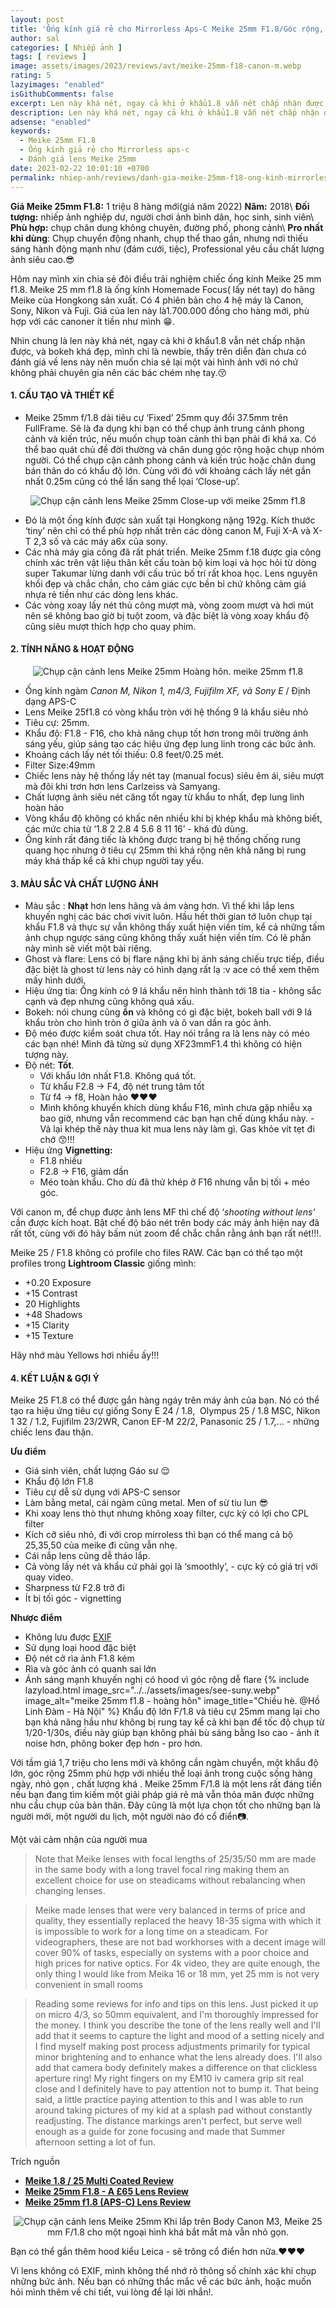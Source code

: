```yaml
---
layout: post
title: 'Ống kính giá rẻ cho Mirrorless Aps-C Meike 25mm F1.8/Góc rộng, khẩu độ lớn, nhỏ, nhẹ.'
author: sal
categories: [ Nhiếp ảnh ]
tags: [ reviews ]
image: assets/images/2023/reviews/avt/meike-25mm-f18-canon-m.webp
rating: 5
lazyimages: "enabled"
isGithubComments: false
excerpt: Len này khá nét, ngay cả khi ở khẩu1.8 vẫn nét chấp nhận được, và bokeh khá đẹp. Vòng khẩu, vòng lấy nét siêu mượt
description: Len này khá nét, ngay cả khi ở khẩu1.8 vẫn nét chấp nhận được, và bokeh khá đẹp. Vòng khẩu, vòng lấy nét siêu mượt
adsense: "enabled"
keywords:
  - Meike 25mm F1.8
  - Ống kính giả rẻ cho Mirrorless aps-c
  - Đánh giá lens Meike 25mm
date: 2023-02-22 10:01:10 +0700
permalink: nhiep-anh/reviews/danh-gia-meike-25mm-f18-ong-kinh-mirrorless-apsc-gia-sinh-vien-khau-do-lon
---
```


**Giá Meike 25mm F1.8:** 1 triệu 8 hàng mới(giá năm 2022)
**Năm:** 2018\\
**Đối tượng:** nhiếp ảnh nghiệp dư, người chơi ảnh bình dân, học sinh, sinh viên\\
**Phù hợp:** chụp chân dung không chuyên, đường phố, phong cảnh\\
**Pro nhất khi dùng**: Chụp chuyển động nhanh, chụp thể thao gần, nhưng nơi thiếu sáng hành động mạnh như (đám cưới, tiệc), Professional yêu cầu chất lượng ảnh siêu cao.😎

Hôm nay mình xin chia sẻ đôi điều trải nghiệm chiếc ống kính Meike 25 mm f1.8. Meike 25 mm f1.8 là ống kính Homemade Focus( lấy nét tay) do hãng Meike của Hongkong sản xuất. Có 4 phiên bản cho 4 hệ máy là Canon, Sony, Nikon và Fuji. Giá của len này là1.700.000 đồng cho hàng mới, phù hợp với các canoner ít tiền như mình 😁.

Nhìn chung là len này khá nét, ngay cả khi ở khẩu1.8 vẫn nét chấp nhận được, và bokeh khá đẹp, mình chỉ là newbie, thấy trên diễn đàn chưa có đánh giá về lens này nên muốn chia sẻ lại một vài hình ảnh với nó chứ không phải chuyên gia nên các bác chém nhẹ tay.😚

#### 1\. CẤU TẠO VÀ THIẾT KẾ

*   Meike 25mm f/1.8 dải tiêu cự ‘Fixed’ 25mm quy đổi 37.5mm trên FullFrame. Sẽ là đa dụng khi bạn có thể chụp ảnh trung cảnh phong cảnh và kiến trúc, nếu muốn chụp toàn cảnh thì bạn phải đi khá xa. Có thể bao quát chủ đề đời thường và chân dung góc rộng hoặc chụp nhóm người. Có thể chụp cận cảnh phong cảnh và kiến trúc hoặc chân dung bán thân do có khẩu độ lớn. Cùng với đó với khoảng cách lấy nét gần nhất 0.25m cũng có thể lấn sang thể lọai ‘Close-up’.

<p style="text-align:center; ">
<picture>
  <source data-srcset="../../assets/images/2023/reviews/close-up-meike-25mm-f18.webp" />
  <img class="responsive" data-lowsrc="../../assets/images/2023/reviews/close-up-meike-25mm-f18.webp" alt="Chụp cận cảnh lens Meike 25mm" data-sizes="auto" loading="lazy"/>
  Close-up với meike 25mm f1.8
</picture>
</p>

*   Đó là một ống kính được sản xuất tại Hongkong nặng 192g. Kích thước ‘tiny’ nên chỉ có thể phù hợp nhất trên các dòng canon M, Fuji X-A và X-T 2,3 số và các máy a6x của sony.
*   Các nhà máy gia công đã rất phát triển. Meike 25mm f.18 được gia công chính xác trên vật liệu thân kết cấu toàn bộ kim loại và học hỏi từ dòng super Takumar lừng danh với cấu trúc bố trí rất khoa học. Lens nguyên khối đẹp và chắc chắn, cho cảm giác cực bền bỉ chứ không cảm giá nhựa rẻ tiền như các dòng lens khác.
*   Các vòng xoay lấy nét thủ công mượt mà, vòng zoom mượt và hơi mút nên sẽ không bao giờ bị tuột zoom, và đặc biệt là vòng xoay khẩu độ cũng siêu mượt thích hợp cho quay phim.

#### 2\. TÍNH NĂNG & HOẠT ĐỘNG

<p style="text-align:center; ">
<picture>
  <source data-srcset="../../assets/images/2023/reviews/phong-canh-meike-25mm-f18.webp" />
  <img class="responsive" data-lowsrc="../../assets/images/2023/reviews/phong-canh-meike-25mm-f18.webp" alt="Chụp cận cảnh lens Meike 25mm" data-sizes="auto" loading="lazy"/>
  Hoàng hôn. meike 25mm f1.8
</picture>
</p>

*   Ống kính ngàm _Canon M, Nikon 1, m4/3, Fujifilm XF, và Sony E_ / Định dạng APS-C
*   Lens Meike 25f1.8 có vòng khẩu tròn với hệ thống 9 lá khẩu siêu nhỏ
*   Tiêu cự: 25mm.
*   Khẩu độ: F1.8 - F16, cho khả năng chụp tốt hơn trong môi trường ánh sáng yếu, giúp sáng tạo các hiệu ứng đẹp lung linh trong các bức ảnh.
*   Khoảng cách lấy nét tối thiếu: 0.8 feet/0.25 mét.
*   Filter Size:49mm
*   Chiếc lens này hệ thống lấy nét tay (manual focus) siêu êm ái, siêu mượt mà đôi khi trơn hơn lens Carlzeiss và Samyang.
*   Chất lượng ảnh siêu nét căng tốt ngay từ khẩu to nhất, đẹp lung linh hoàn hảo
*   Vòng khẩu độ không có khấc nên nhiều khi bị khép khẩu mà không biết, các mức chia từ ‘1.8 2 2.8 4 5.6 8 11 16’ - khá đủ dùng.
*   Ống kính rất đáng tiếc là không được trang bị hệ thống chống rung quang học nhưng ở tiêu cự 25mm thì khá rộng nên khả năng bị rung máy khá thấp kể cả khi chụp người tay yếu.

#### 3\. MÀU SẮC VÀ CHẤT LƯỢNG ẢNH

*   Màu sắc : **Nhạt** hơn lens hãng và ám vàng hơn. Vì thế khi lắp lens khuyến nghị các bác chơi vivit luôn. Hầu hết thời gian tớ luôn chụp tại khẩu F1.8 và thực sự vẫn không thấy xuất hiện viền tím, kể cả những tấm ảnh chụp ngược sáng cũng không thấy xuất hiện viền tím. Có lẽ phần này mình sẽ viết một bài riêng.
*   Ghost và flare: Lens có bị flare nặng khi bị ánh sáng chiếu trực tiếp, điều đặc biệt là ghost từ lens này có hình dạng rất lạ :v ace có thể xem thêm mấy hình dưới.
*   Hiệu ứng tia: Ống kính có 9 lá khẩu nên hình thành tới 18 tia - không sắc cạnh và đẹp nhưng cũng không quá xấu.
*   Bokeh: nói chung cũng **ổn** và không có gì đặc biệt, bokeh ball với 9 lá khẩu tròn cho hình tròn ở giữa ảnh và ô van dần ra góc ảnh. 
*   Độ méo được kiểm soát chưa tốt. Hay nói trắng ra là lens này có méo các bạn nhé! Mình đã từng sử dụng XF23mmF1.4 thì không có hiện tượng này.
*   Độ nét: **Tốt**.
    *   Với khẩu lớn nhất F1.8. Không quá tốt.
    *   Từ khẩu F2.8 → F4, độ nét trung tâm tốt
    *   Từ f4 → f8, Hoàn hảo ♥♥♥
    *   Mình không khuyến khích dùng khẩu F16, mình chưa gặp nhiễu xạ bao giờ, nhưng vẫn recommend các bạn hạn chế dùng khẩu này. - Vả lại khép thế này thua kit mua lens này làm gì. Gas khỏe vít tẹt đi chớ 😙!!!
*   Hiệu ứng **Vignetting:**
    *   F1.8 nhiều
    *   F2.8 → F16, giảm dần
    *   Méo toàn khẩu. Cho dù đã thử khép ở F16 nhưng vẫn bị tối + méo góc. 

Với canon m, để chụp được ảnh lens MF thì chế độ ‘_shooting without lens’_ cần được kích hoạt. Bật chế độ báo nét trên body các máy ảnh hiện nay đã rất tốt, cùng với đó hãy bấm nút zoom để chắc chắn rằng ảnh bạn rất nét!!!.

Meike 25 / F1.8 không có profile cho files RAW. Các bạn có thể tạo một profiles trong **Lightroom Classic** giống mình:

*   +0.20 Exposure
*   +15 Contrast
*   20 Highlights
*   +48 Shadows
*   +15 Clarity
*   +15 Texture

Hãy nhớ màu Yellows hơi nhiều ấy!!!

#### 4\. KẾT LUẬN & GỢI Ý

Meike 25 F1.8 có thể được gắn hàng ngáy trên máy ảnh của bạn. Nó có thể tạo ra hiệu ứng tiêu cự giống Sony E 24 / 1.8,  Olympus 25 / 1.8 MSC, Nikon 1 32 / 1.2, Fujifilm 23/2WR, Canon EF-M 22/2, Panasonic 25 / 1.7,… - những chiếc lens đau thận.

**Ưu điểm**

*   Giá sinh viên, chất lượng Gáo sư 😌
*   Khẩu độ lớn F1.8
*   Tiêu cự dễ sử dụng với APS-C sensor
*   Làm bằng metal, cái ngàm cũng metal. Men of sừ tiu lun 😎
*   Khi xoay lens thò thụt nhưng không xoay filter, cực kỳ có lợi cho CPL filter
*   Kích cỡ siêu nhỏ, đi với crop mirroless thì bạn có thể mang cả bộ 25,35,50 của meike đi cũng vẫn nhẹ.
*   Cái nắp lens cũng dễ tháo lắp.
*   Cả vòng lấy nét và khẩu cứ phải gọi là ‘smoothly’, - cực kỳ có giá trị với quay video.
*   Sharpness từ F2.8 trở đi
*   Ít bị tối góc - vignetting

**Nhược điểm**

*   Không lưu được [EXIF](https://radojuva.com/en/2012/01/how-to-use-exif/)
*   Sử dụng loại hood đặc biệt
*   Độ nét cở rìa ảnh F1.8 kém
*   Rìa và góc ảnh có quanh sai lớn
*   Ánh sáng mạnh khuyến nghị có hood vì góc rộng dễ flare
{% include lazyload.html image_src="../../assets/images/see-suny.webp" image_alt="meike 25mm f1.8 - hoàng hôn" image_title="Chiều hè. @Hồ Linh Đàm - Hà Nội" %}
Khẩu độ lớn F/1.8 và tiêu cự 25mm mang lại cho bạn khả năng hầu như không bị rung tay kể cả khi bạn để tốc độ chụp từ 1/20-1/30s, điều này giúp bạn không phải bù sáng bằng Iso cao - ảnh ít noise hơn, phông boker đẹp hơn - pro hơn.

Với tầm giá 1,7 triệu cho lens mới và không cần ngàm chuyển, một khẩu độ lớn, góc rộng 25mm phù hợp với nhiều thể loại ảnh trong cuộc sống hàng ngày, nhỏ gọn , chất lượng khá . Meike 25mm F/1.8 là một lens rất đáng tiền nếu bạn đang tìm kiếm một giải pháp giá rẻ mà vẫn thỏa mãn được những nhu cầu chụp của bản thân. Đây cũng là một lựa chọn tốt cho những bạn là người mới, một người du lịch, một người nào đó cổ điển📷.

Một vài cảm nhận của người mua

> Note that Meike lenses with focal lengths of 25/35/50 mm are made in the same body with a long travel focal ring making them an excellent choice for use on steadicams without rebalancing when changing lenses.

> Meike made lenses that were very balanced in terms of price and quality, they essentially replaced the heavy 18-35 sigma with which it is impossible to work for a long time on a steadicam. For videographers, these are not bad workhorses with a decent image will cover 90% of tasks, especially on systems with a poor choice and high prices for native optics. For 4k video, they are quite enough, the only thing I would like from Meika 16 or 18 mm, yet 25 mm is not very convenient in small rooms

> Reading some reviews for info and tips on this lens. Just picked it up on micro 4/3, so 50mm equivalent, and I'm thoroughly impressed for the money. I think you describe the tone of the lens really well and I'll add that it seems to capture the light and mood of a setting nicely and I find myself making post process adjustments primarily for typical minor brightening and to enhance what the lens already does. I'll also add that camera body definitely makes a difference on that clickless aperture ring! My right fingers on my EM10 iv camera grip sit real close and I definitely have to pay attention not to bump it. That being said, a little practice paying attention to this and I was able to run around taking pictures of my kid at a splash pad without constantly readjusting. The distance markings aren't perfect, but serve well enough as a guide for zone focusing and made that Summer afternoon setting a lot of fun.

Trích nguồn

*   [**Meike 1.8 / 25 Multi Coated Review**](https://radojuva.com/en/2021/06/meike-f-1-8-25mm-lens-review/)
*   [**Meike 25mm F1.8 - A £65 Lens Review**](https://www.derekclarkphotography.com/blog/meike-25mm-f18-a-65-lens-review)
*   [**Meike 25mm f1.8 (APS-C) Lens Review**](https://dpture.com/meike-25mm-f1-8-lens-review/)

<p style="text-align:center; ">
<picture>
  <source data-srcset="../../assets/images/2023/reviews/avt/meike-25mm-f18-canon-m.webp" />
  <img class="responsive" data-lowsrc="../../assets/images/2023/reviews/avt/meike-25mm-f18-canon-m.webp" alt="Chụp cận cảnh lens Meike 25mm" data-sizes="auto" loading="lazy"/>
  Khi lắp trên Body Canon M3, Meike 25 mm F/1.8 cho một ngoại hình khá bắt mắt mà vẫn nhỏ gọn.
</picture>
</p>
Bạn có thể gắn thêm hood kiểu Leica - sẽ trông cổ điển hơn nữa.♥♥♥

Vì lens không có EXIF, mình không thể nhớ rõ thông số chính xác khi chụp những bức ảnh. Nếu bạn có những thắc mắc về các bức ảnh, hoặc muốn hỏi mình thêm về chi tiết, vui lòng để lại lời nhắn!.
